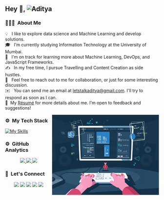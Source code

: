 ## Hey 👋, ![Aditya](https://raw.githubusercontent.com/Yuvadi29/Yuvadi29/main/Github%20Banner.png)

### 👨🏻‍💻 &nbsp;About Me

💡 &nbsp; I like to explore data science and Machine Learning and develop solutions.\
🎓 &nbsp; I'm currently studying Information Technology at the University of Mumbai.\
🌱 &nbsp; I'm on track for learning more about Machine Learning, DevOps, and JavaScript Frameworks.\
✍️ &nbsp; In my free time, I pursue Travelling and Content Creation as side hustles.\
💬 &nbsp; Feel free to reach out to me for collaboration, or just for some interesting discussion.\
✉️ &nbsp; You can send me an email at letstalkaditya@gmail.com. I'll try to respond as soon as I can.\
📄 &nbsp;My [Résumé](https://adityatrivedi.vercel.app/) for more details about me. I'm open to feedback and suggestions!

<img alt="Night Coding" src="https://raw.githubusercontent.com/Yuvadi29/Yuvadi29/main/developer.gif" height="auto" width="350" align="right"/>

### ⚙️ &nbsp;My Tech Stack

[![My Skills](https://skillicons.dev/icons?i=ae,arduino,bootstrap,c,css,django,fastapi,flask,figma,git,github,graphql,html,js,linux,mongodb,nextjs,nodejs,postman,pr,py,react,redux,replit,styledcomponents,tailwind,vercel,vite,&perline=10)](https://skillicons.dev)

### ⚙️ &nbsp;GitHub Analytics

<p align="center">
  <a href="https://github.com/Yuvadi29">
    <img height="180em" src="https://github-readme-stats-eight-theta.vercel.app/api?username=Yuvadi29&show_icons=true&theme=algolia&include_all_commits=true&count_private=true"/>
    <img height="180em" src="https://github-readme-stats-eight-theta.vercel.app/api/top-langs/?username=Yuvadi29&layout=compact&langs_count=8&theme=algolia"/>
    <img height="180em" src="https://github-readme-streak-stats.herokuapp.com/?user=Yuvadi29&hide_border=true&include_all_commits=true"/>
  </a>
</p>

### 👋 &nbsp;Let's Connect

<p align="center">
  <a href="https://adityatrivedi.vercel.app/"><img src="https://img.shields.io/badge/-Portfolio-3423A6?style=flat&logo=Google-Chrome&logoColor=white"/></a>
  <a href="https://www.linkedin.com/in/aditya-trivedi-b99586211/"><img src="https://img.shields.io/badge/-Aditya%20Trivedi-0077B5?style=flat&logo=Linkedin&logoColor=white"/></a>
  <a href="mailto:letstalkaditya@gmail.com"><img src="https://img.shields.io/badge/-letstalkaditya@gmail.com-D14836?style=flat&logo=Gmail&logoColor=white"/></a>
  <a href="https://instagram.com/@_coding_adda"><img src="https://img.shields.io/badge/-@_coding_adda-E4405F?style=flat&logo=Instagram&logoColor=white"/></a>
  <a href="https://youtube.com/@coding_adda"><img src="https://img.shields.io/badge/-@coding_adda-c4302b?style=flat&logo=Youtube&logoColor=white"/></a>
</p>
